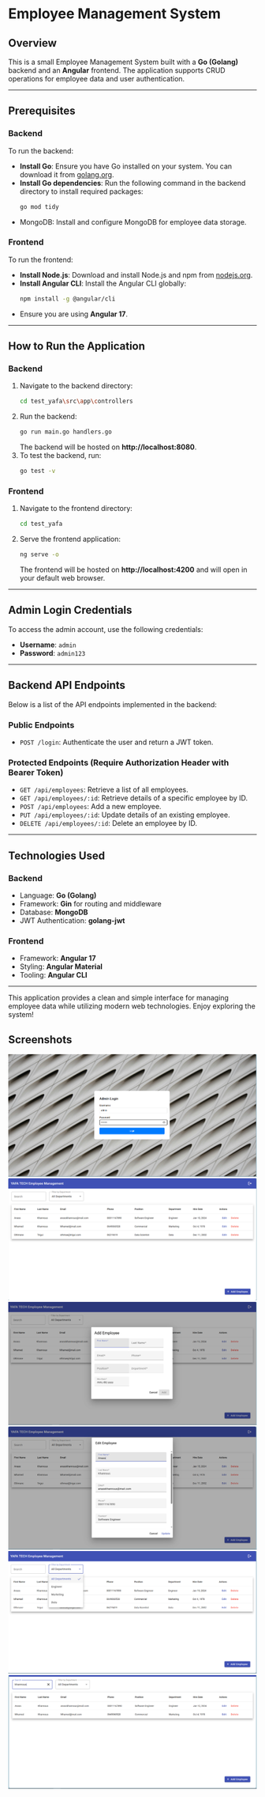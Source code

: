 # Employee Management System

## Overview
This is a small Employee Management System built with a **Go (Golang)** backend and an **Angular** frontend. The application supports CRUD operations for employee data and user authentication.

---

## Prerequisites

### Backend
To run the backend:
- **Install Go**: Ensure you have Go installed on your system. You can download it from [golang.org](https://golang.org/).
- **Install Go dependencies**: Run the following command in the backend directory to install required packages:
  ```bash
  go mod tidy
  ```
- MongoDB: Install and configure MongoDB for employee data storage.

### Frontend
To run the frontend:
- **Install Node.js**: Download and install Node.js and npm from [nodejs.org](https://nodejs.org/).
- **Install Angular CLI**: Install the Angular CLI globally:
  ```bash
  npm install -g @angular/cli
  ```
- Ensure you are using **Angular 17**.

---

## How to Run the Application

### Backend
1. Navigate to the backend directory:
   ```bash
   cd test_yafa\src\app\controllers
   ```
2. Run the backend:
   ```bash
   go run main.go handlers.go
   ```
   The backend will be hosted on **http://localhost:8080**.
3. To test the backend, run:
   ```bash
   go test -v
   ```

### Frontend
1. Navigate to the frontend directory:
   ```bash
   cd test_yafa
   ```
2. Serve the frontend application:
   ```bash
   ng serve -o
   ```
   The frontend will be hosted on **http://localhost:4200** and will open in your default web browser.

---

## Admin Login Credentials
To access the admin account, use the following credentials:
- **Username**: `admin`
- **Password**: `admin123`

---

## Backend API Endpoints
Below is a list of the API endpoints implemented in the backend:

### Public Endpoints
- `POST /login`: Authenticate the user and return a JWT token.

### Protected Endpoints (Require Authorization Header with Bearer Token)
- `GET /api/employees`: Retrieve a list of all employees.
- `GET /api/employees/:id`: Retrieve details of a specific employee by ID.
- `POST /api/employees`: Add a new employee.
- `PUT /api/employees/:id`: Update details of an existing employee.
- `DELETE /api/employees/:id`: Delete an employee by ID.

---

## Technologies Used

### Backend
- Language: **Go (Golang)**
- Framework: **Gin** for routing and middleware
- Database: **MongoDB**
- JWT Authentication: **golang-jwt**

### Frontend
- Framework: **Angular 17**
- Styling: **Angular Material**
- Tooling: **Angular CLI**

---

This application provides a clean and simple interface for managing employee data while utilizing modern web technologies. Enjoy exploring the system!


## Screenshots

![Login Page](./src/assets/loginscreen.png)
![Dashboard](./src/assets/dashboardscreen.png)
![Add Employee](./src/assets/addemployeescreen.png)
![Edit Employee](./src/assets/editemployeescreen.png)
![Filter By Department](./src/assets/filterbydepscreen.png)
![Filter By Search](./src/assets/filterbysearchscreen.png)

